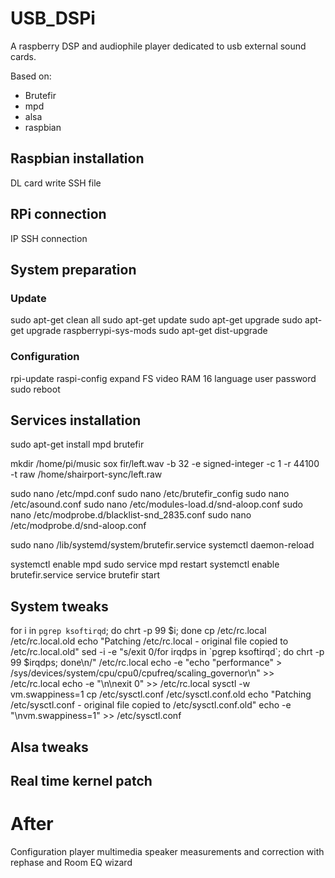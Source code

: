 # USB_DSPi
A raspberry DSP and audiophile player dedicated to usb external sound cards.

Based on:
  - Brutefir
  - mpd
  - alsa
  - raspbian
  
## Raspbian installation
DL
card write
SSH file

## RPi connection
IP
SSH connection
 
## System preparation
### Update
sudo apt-get clean all
sudo apt-get update
sudo apt-get upgrade
sudo apt-get upgrade raspberrypi-sys-mods
sudo apt-get dist-upgrade 
### Configuration
rpi-update
raspi-config
   expand FS
	 video RAM 16
	 language
	 user password
 sudo reboot
 
## Services installation
sudo apt-get install mpd brutefir

mkdir /home/pi/music
sox fir/left.wav -b 32 -e signed-integer -c 1 -r 44100 -t raw /home/shairport-sync/left.raw

sudo nano /etc/mpd.conf 
sudo nano /etc/brutefir_config
sudo nano /etc/asound.conf
sudo nano /etc/modules-load.d/snd-aloop.conf
sudo nano /etc/modprobe.d/blacklist-snd_2835.conf
sudo nano /etc/modprobe.d/snd-aloop.conf

sudo nano /lib/systemd/system/brutefir.service
systemctl daemon-reload

systemctl enable mpd
sudo service mpd restart
systemctl enable brutefir.service
service brutefir start

## System tweaks
for i in `pgrep ksoftirqd`; do chrt -p 99 $i; done
cp /etc/rc.local /etc/rc.local.old
echo "Patching /etc/rc.local - original file copied to /etc/rc.local.old"
sed -i -e "s/exit 0/for irqdps in \`pgrep ksoftirqd\`; do chrt -p 99 \$irqdps; done\n/" /etc/rc.local
echo -e "echo \"performance\" > /sys/devices/system/cpu/cpu0/cpufreq/scaling_governor\n" >> /etc/rc.local
echo -e "\n\nexit 0" >> /etc/rc.local
sysctl -w vm.swappiness=1
cp /etc/sysctl.conf /etc/sysctl.conf.old
echo "Patching /etc/sysctl.conf - original file copied to /etc/sysctl.conf.old"
echo -e "\nvm.swappiness=1" >> /etc/sysctl.conf

## Alsa tweaks

## Real time kernel patch

# After
Configuration player multimedia
speaker measurements and correction with rephase and Room EQ wizard

